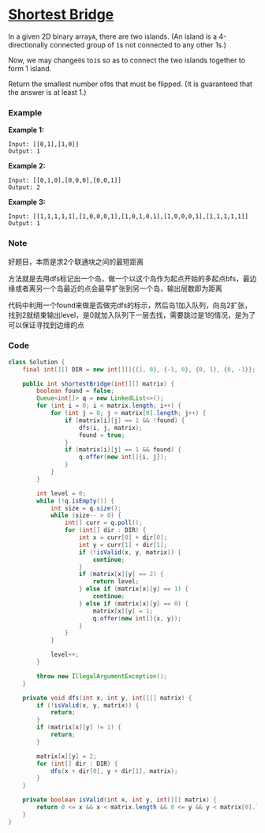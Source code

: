 # [Shortest Bridge](https://leetcode.com/problems/shortest-bridge/description/)

In a given 2D binary array`A`, there are two islands.  \(An island is a 4-directionally connected group of `1`s not connected to any other 1s.\)

Now, we may change`0`s to`1`s so as to connect the two islands together to form 1 island.

Return the smallest number of`0`s that must be flipped.  \(It is guaranteed that the answer is at least 1.\)

### Example

**Example 1:**

```
Input: [[0,1],[1,0]]
Output: 1
```

**Example 2:**

```
Input: [[0,1,0],[0,0,0],[0,0,1]]
Output: 2
```

**Example 3:**

```
Input: [[1,1,1,1,1],[1,0,0,0,1],[1,0,1,0,1],[1,0,0,0,1],[1,1,1,1,1]]
Output: 1
```

### Note

好题目，本质是求2个联通块之间的最短距离

方法就是去用dfs标记出一个岛，做一个以这个岛作为起点开始的多起点bfs，最边缘或者离另一个岛最近的点会最早扩张到另一个岛，输出层数即为距离

代码中利用一个found来做是否做完dfs的标示，然后岛1加入队列，向岛2扩张，找到2就结束输出level，是0就加入队列下一层去找，需要跳过是1的情况，是为了可以保证寻找到边缘的点

### Code

```java
class Solution {
    final int[][] DIR = new int[][]{{1, 0}, {-1, 0}, {0, 1}, {0, -1}};

    public int shortestBridge(int[][] matrix) {
        boolean found = false;
        Queue<int[]> q = new LinkedList<>();
        for (int i = 0; i < matrix.length; i++) {
            for (int j = 0; j < matrix[0].length; j++) {
                if (matrix[i][j] == 1 && !found) {
                    dfs(i, j, matrix);
                    found = true;
                }
                if (matrix[i][j] == 1 && found) {
                    q.offer(new int[]{i, j});
                }
            }
        }

        int level = 0;
        while (!q.isEmpty()) {
            int size = q.size();
            while (size-- > 0) {
                int[] curr = q.poll();
                for (int[] dir : DIR) {
                    int x = curr[0] + dir[0];
                    int y = curr[1] + dir[1];
                    if (!isValid(x, y, matrix)) {
                        continue;
                    }
                    if (matrix[x][y] == 2) {
                        return level;
                    } else if (matrix[x][y] == 1) {
                        continue;
                    } else if (matrix[x][y] == 0) {
                        matrix[x][y] = 1;
                        q.offer(new int[]{x, y});
                    }
                }
            }

            level++;
        }

        throw new IllegalArgumentException();
    }

    private void dfs(int x, int y, int[][] matrix) {
        if (!isValid(x, y, matrix)) {
            return;
        }
        if (matrix[x][y] != 1) {
            return;
        }

        matrix[x][y] = 2;
        for (int[] dir : DIR) {
            dfs(x + dir[0], y + dir[1], matrix);
        }
    }

    private boolean isValid(int x, int y, int[][] matrix) {
        return 0 <= x && x < matrix.length && 0 <= y && y < matrix[0].length;
    }
}
```



